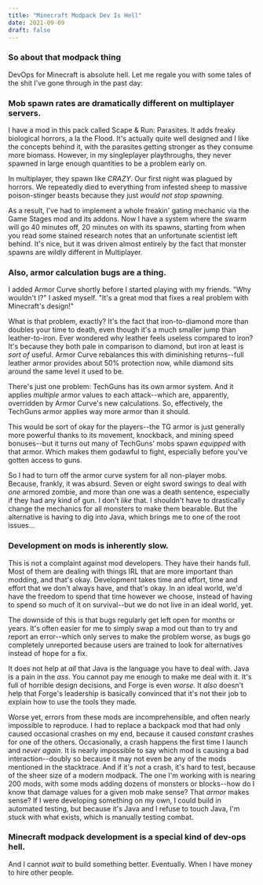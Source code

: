 ```yaml
---
title: "Minecraft Modpack Dev Is Hell"
date: 2021-09-09
draft: false
---
```


### So about that modpack thing

DevOps for Minecraft is absolute hell. Let me regale you with some tales of the shit I've gone through in the past day:

### Mob spawn rates are dramatically different on multiplayer servers.

I have a mod in this pack called Scape & Run: Parasites. It adds freaky biological horrors, a la the Flood. It's actually quite well designed and I like the concepts behind it, with the parasites getting stronger as they consume more biomass. However, in my singleplayer playthroughs, they never spawned in large enough quantities to be a problem early on.

In multiplayer, they spawn like *CRAZY*. Our first night was plagued by horrors. We repeatedly died to everything from infested sheep to massive poison-stinger beasts because they just *would not stop spawning*.

As a result, I've had to implement a whole freakin' gating mechanic via the Game Stages mod and its addons. Now I have a system where the swarm will go 40 minutes off, 20 minutes on with its spawns, starting from when you read some stained research notes that an unfortunate scientist left behind. It's nice, but it was driven almost entirely by the fact that monster spawns are wildly different in Multiplayer.

### Also, armor calculation bugs are a thing.

I added Armor Curve shortly before I started playing with my friends. "Why wouldn't I?" I asked myself. "It's a great mod that fixes a real problem with Minecraft's design!"

What is that problem, exactly? It's the fact that iron-to-diamond more than doubles your time to death, even though it's a much smaller jump than leather-to-iron. Ever wondered why leather feels useless compared to iron? It's because they both pale in comparison to diamond, but iron at least is *sort of* useful. Armor Curve rebalances this with diminishing returns--full leather armor provides about 50% protection now, while diamond sits around the same level it used to be.

There's just one problem: TechGuns has its own armor system. And it applies *multiple* armor values to each attack--which are, apparently, overridden by Armor Curve's new calculations. So, effectively, the TechGuns armor applies way more armor than it should.

This would be sort of okay for the players--the TG armor is just generally more powerful thanks to its movement, knockback, and mining speed bonuses--but it turns out many of TechGuns' mobs spawn *equipped* with that armor. Which makes them godawful to fight, especially before you've gotten access to guns.

So I had to turn off the armor curve system for all non-player mobs. Because, frankly, it was absurd. Seven or eight sword swings to deal with *one* armored zombie, and more than one was a death sentence, especially if they had any kind of gun. I don't *like* that. I shouldn't have to drastically change the mechanics for all monsters to make them bearable. But the alternative is having to dig into Java, which brings me to one of the root issues...

### Development on mods is inherently slow.

This is not a complaint against mod developers. They have their hands full. Most of them are dealing with things IRL that are more important than modding, and that's okay. Development takes time and effort, time and effort that we don't always have, and that's okay. In an ideal world, we'd have the freedom to spend that time however we choose, instead of having to spend so much of it on survival--but we do not live in an ideal world, yet.

The downside of this is that bugs regularly get left open for months or years. It's often easier for me to simply swap a mod out than to try and report an error--which only serves to make the problem worse, as bugs go completely unreported because users are trained to look for alternatives instead of hope for a fix.

It does not help at *all* that Java is the language you have to deal with. Java is a pain in the *ass*. You cannot pay me enough to make me deal with it. It's full of horrible design decisions, and Forge is even *worse*. It *also* doesn't help that Forge's leadership is basically convinced that it's not their job to explain how to use the tools they made.

Worse yet, errors from these mods are incomprehensible, and often nearly impossible to reproduce. I had to replace a backpack mod that had only caused occasional crashes on my end, because it caused *constant* crashes for one of the others. Occasionally, a crash happens the first time I launch and *never again*. It is nearly impossible to say which mod is causing a bad interaction--doubly so because it may not even be any of the mods mentioned in the stacktrace. And if it's *not* a crash, it's hard to test, because of the sheer size of a modern modpack. The one I'm working with is nearing 200 mods, with some mods adding dozens of monsters or blocks--how do I know that damage values for a given mob make sense? That *armor* makes sense? If I were developing something on my own, I could build in automated testing, but because it's Java and I refuse to touch Java, I'm stuck with what exists, which is manually testing combat.

### Minecraft modpack development is a special kind of dev-ops hell.

And I cannot *wait* to build something better. Eventually. When I have money to hire other people.
